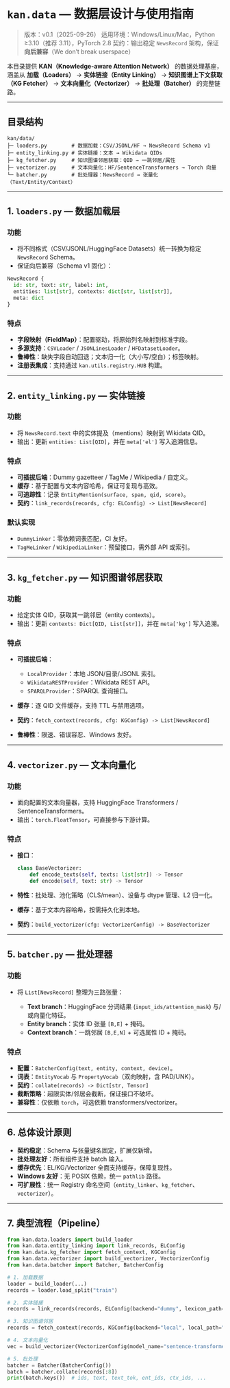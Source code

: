 # `kan.data` — 数据层设计与使用指南

> 版本：v0.1（2025-09-26）
> 适用环境：Windows/Linux/Mac，Python ≥3.10（推荐 3.11），PyTorch 2.8
> 契约：输出稳定 `NewsRecord` 架构，保证**向后兼容**（We don’t break userspace）

本目录提供 **KAN（Knowledge-aware Attention Network）** 的数据处理基座，涵盖从 **加载（Loaders）** → **实体链接（Entity Linking）** → **知识图谱上下文获取（KG Fetcher）** → **文本向量化（Vectorizer）** → **批处理（Batcher）** 的完整链路。

---

## 目录结构

```
kan/data/
├─ loaders.py        # 数据加载：CSV/JSONL/HF → NewsRecord Schema v1
├─ entity_linking.py # 实体链接：文本 → Wikidata QIDs
├─ kg_fetcher.py     # 知识图谱邻居获取：QID → 一跳邻居/属性
├─ vectorizer.py     # 文本向量化：HF/SentenceTransformers → Torch 向量
└─ batcher.py        # 批处理器：NewsRecord → 张量化（Text/Entity/Context）
```

---

## 1. `loaders.py` — 数据加载层

### 功能

* 将不同格式（CSV/JSONL/HuggingFace Datasets）统一转换为稳定 `NewsRecord` Schema。
* 保证向后兼容（Schema v1 固化）：

```python
NewsRecord {
  id: str, text: str, label: int,
  entities: list[str], contexts: dict[str, list[str]],
  meta: dict
}
```

### 特点

* **字段映射（FieldMap）**：配置驱动，将原始列名映射到标准字段。
* **多源支持**：`CSVLoader` / `JSONLinesLoader` / `HFDatasetLoader`。
* **鲁棒性**：缺失字段自动回退；文本归一化（大小写/空白）；标签映射。
* **注册表集成**：支持通过 `kan.utils.registry.HUB` 构建。

---

## 2. `entity_linking.py` — 实体链接

### 功能

* 将 `NewsRecord.text` 中的实体提及（mentions）映射到 Wikidata QID。
* 输出：更新 `entities: List[QID]`，并在 `meta['el']` 写入追溯信息。

### 特点

* **可插拔后端**：Dummy gazetteer / TagMe / Wikipedia / 自定义。
* **缓存**：基于配置与文本内容哈希，保证可复现与高效。
* **可追踪性**：记录 `EntityMention(surface, span, qid, score)`。
* **契约**：`link_records(records, cfg: ELConfig) -> List[NewsRecord]`

### 默认实现

* `DummyLinker`：零依赖词表匹配，CI 友好。
* `TagMeLinker` / `WikipediaLinker`：预留接口，需外部 API 或索引。

---

## 3. `kg_fetcher.py` — 知识图谱邻居获取

### 功能

* 给定实体 QID，获取其一跳邻居（entity contexts）。
* 输出：更新 `contexts: Dict[QID, List[str]]`，并在 `meta['kg']` 写入追溯。

### 特点

* **可插拔后端**：

  * `LocalProvider`：本地 JSON/目录/JSONL 索引。
  * `WikidataRESTProvider`：Wikidata REST API。
  * `SPARQLProvider`：SPARQL 查询接口。
* **缓存**：逐 QID 文件缓存，支持 TTL 与禁用选项。
* **契约**：`fetch_context(records, cfg: KGConfig) -> List[NewsRecord]`
* **鲁棒性**：限速、错误容忍、Windows 友好。

---

## 4. `vectorizer.py` — 文本向量化

### 功能

* 面向配置的文本向量器，支持 HuggingFace Transformers / SentenceTransformers。
* 输出：`torch.FloatTensor`，可直接参与下游计算。

### 特点

* **接口**：

  ```python
  class BaseVectorizer:
      def encode_texts(self, texts: list[str]) -> Tensor
      def encode(self, text: str) -> Tensor
  ```

* **特性**：批处理、池化策略（CLS/mean）、设备与 dtype 管理、L2 归一化。
* **缓存**：基于文本内容哈希，按需持久化到本地。
* **契约**：`build_vectorizer(cfg: VectorizerConfig) -> BaseVectorizer`

---

## 5. `batcher.py` — 批处理器

### 功能

* 将 `List[NewsRecord]` 整理为三路张量：

  * **Text branch**：HuggingFace 分词结果 (`input_ids/attention_mask`) 与/或向量化特征。
  * **Entity branch**：实体 ID 张量 `[B,E]` + 掩码。
  * **Context branch**：一跳邻居 `[B,E,N]` + 可选属性 ID + 掩码。

### 特点

* **配置**：`BatcherConfig(text, entity, context, device)`。
* **词表**：`EntityVocab` 与 `PropertyVocab`（双向映射，含 PAD/UNK）。
* **契约**：`collate(records) -> Dict[str, Tensor]`
* **截断策略**：超限实体/邻居会截断，保证接口不破坏。
* **兼容性**：仅依赖 `torch`，可选依赖 transformers/vectorizer。

---

## 6. 总体设计原则

* **契约稳定**：Schema 与张量键名固定，扩展仅新增。
* **批处理友好**：所有组件支持 batch 输入。
* **缓存优先**：EL/KG/Vectorizer 全面支持缓存，保障复现性。
* **Windows 友好**：无 POSIX 依赖，统一 `pathlib` 路径。
* **可扩展性**：统一 Registry 命名空间（`entity_linker`、`kg_fetcher`、`vectorizer`）。

---

## 7. 典型流程（Pipeline）

```python
from kan.data.loaders import build_loader
from kan.data.entity_linking import link_records, ELConfig
from kan.data.kg_fetcher import fetch_context, KGConfig
from kan.data.vectorizer import build_vectorizer, VectorizerConfig
from kan.data.batcher import Batcher, BatcherConfig

# 1. 加载数据
loader = build_loader(...)
records = loader.load_split("train")

# 2. 实体链接
records = link_records(records, ELConfig(backend="dummy", lexicon_path="lex.json"))

# 3. 知识图谱邻居
records = fetch_context(records, KGConfig(backend="local", local_path="kg.json"))

# 4. 文本向量化
vec = build_vectorizer(VectorizerConfig(model_name="sentence-transformers/all-MiniLM-L6-v2"))

# 5. 批处理
batcher = Batcher(BatcherConfig())
batch = batcher.collate(records[:8])
print(batch.keys())  # ids, text, text_tok, ent_ids, ctx_ids, ...
```
